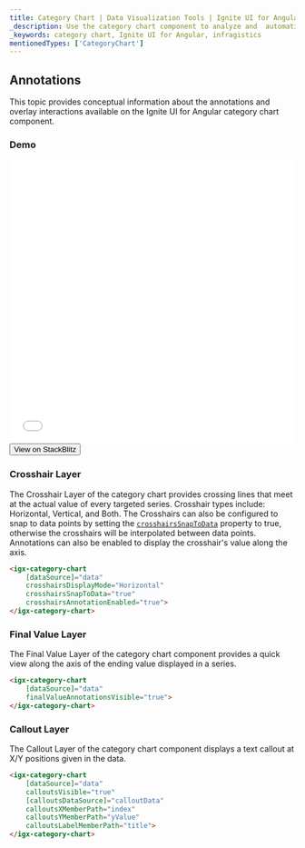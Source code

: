 ```yaml
---
title: Category Chart | Data Visualization Tools | Ignite UI for Angular | Annotations | Infragistics
_description: Use the category chart component to analyze and  automatically choose the best chart type to represent data. Learn about our chart types for visualization.
_keywords: category chart, Ignite UI for Angular, infragistics
mentionedTypes: ['CategoryChart']
---
```


## Annotations

This topic provides conceptual information about the annotations and overlay interactions available on the Ignite UI for Angular category chart component.

### Demo

<div class="sample-container loading" style="height: 500px">
    <iframe id="category-chart-annotations-iframe" src='{environment:dvDemosBaseUrl}/charts/category-chart-annotations' width="100%" height="100%" seamless frameBorder="0" onload="onXPlatSampleIframeContentLoaded(this);"></iframe>
</div>
<div>
    <button data-localize="stackblitz" class="stackblitz-btn"   data-iframe-id="category-chart-annotations-iframe" data-demos-base-url="{environment:dvDemosBaseUrl}">View on StackBlitz
    </button>
</div>
<div class="divider--half"></div>

### Crosshair Layer

The Crosshair Layer of the category chart provides crossing lines that meet at the actual value of every targeted series.  Crosshair types include: Horizontal, Vertical, and Both.  The Crosshairs can also be configured to snap to data points by setting the [`crosshairsSnapToData`]({environment:dvApiBaseUrl}/products/ignite-ui-angular/api/docs/typescript/latest/classes/igxdomainchartcomponent.html#crosshairssnaptodata) property to true, otherwise the crosshairs will be interpolated between data points.  Annotations can also be enabled to display the crosshair's value along the axis.

```html
<igx-category-chart
    [dataSource]="data"
    crosshairsDisplayMode="Horizontal"
    crosshairsSnapToData="true"
    crosshairsAnnotationEnabled="true">
</igx-category-chart>
```

### Final Value Layer

The Final Value Layer of the category chart component provides a quick view along the axis of the ending value displayed in a series.

```html
<igx-category-chart
    [dataSource]="data"
    finalValueAnnotationsVisible="true">
</igx-category-chart>
```

### Callout Layer

The Callout Layer of the category chart component displays a text callout at X/Y positions given in the data.

```html
<igx-category-chart
    [dataSource]="data"
    calloutsVisible="true"
    [calloutsDataSource]="calloutData"
    calloutsXMemberPath="index"
    calloutsYMemberPath="yValue"
    calloutsLabelMemberPath="title">
</igx-category-chart>
```
